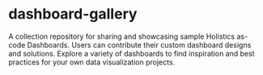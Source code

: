 # dashboard-gallery
A collection repository for sharing and showcasing sample Holistics as-code Dashboards. Users can contribute their custom dashboard designs and solutions. Explore a variety of dashboards to find inspiration and best practices for your own data visualization projects.
